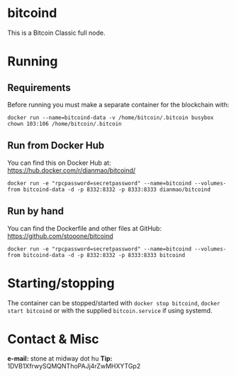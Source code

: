 # bitcoind

This is a Bitcoin Classic full node.

# Running

## Requirements
Before running you must make a separate container for the blockchain with:

```
docker run --name=bitcoind-data -v /home/bitcoin/.bitcoin busybox chown 103:106 /home/bitcoin/.bitcoin
```

## Run from Docker Hub
You can find this on Docker Hub at: https://hub.docker.com/r/dianmao/bitcoind/

```
docker run -e "rpcpassword=secretpassword" --name=bitcoind --volumes-from bitcoind-data -d -p 8332:8332 -p 8333:8333 dianmao/bitcoind
```

## Run by hand
You can find the Dockerfile and other files at GitHub: https://github.com/stooone/bitcoind

```
docker run -e "rpcpassword=secretpassword" --name=bitcoind --volumes-from bitcoind-data -d -p 8332:8332 -p 8333:8333 bitcoind
```

# Starting/stopping

The container can be stopped/started with ```docker stop bitcoind```, ```docker start bitcoind``` or with the supplied ```bitcoin.service``` if using systemd.

# Contact & Misc
**e-mail:** stone at midway dot hu
**Tip:** 1DVB1XfrwySQMQNThoPAJj4rZwMHXYTGp2
